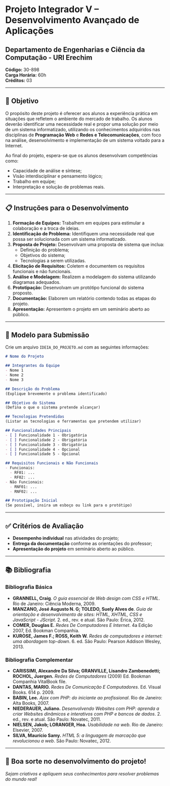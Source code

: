 # Projeto Integrador V – Desenvolvimento Avançado de Aplicações

## Departamento de Engenharias e Ciência da Computação - URI Erechim

**Código:** 30-898  
**Carga Horária:** 60h  
**Créditos:** 03  

---

## 🎯 **Objetivo**

O propósito deste projeto é oferecer aos alunos a experiência prática em situações que refletem o ambiente do mercado de trabalho. Os alunos deverão identificar uma necessidade real e propor uma solução por meio de um sistema informatizado, utilizando os conhecimentos adquiridos nas disciplinas de **Programação Web** e **Redes e Telecomunicações**, com foco na análise, desenvolvimento e implementação de um sistema voltado para a Internet.

Ao final do projeto, espera-se que os alunos desenvolvam competências como:

- Capacidade de análise e síntese;
- Visão interdisciplinar e pensamento lógico;
- Trabalho em equipe;
- Interpretação e solução de problemas reais.

---

## 📋 **Instruções para o Desenvolvimento**

1. **Formação de Equipes:** Trabalhem em equipes para estimular a colaboração e a troca de ideias.
2. **Identificação de Problema:** Identifiquem uma necessidade real que possa ser solucionada com um sistema informatizado.
3. **Proposta de Projeto:** Desenvolvam uma proposta de sistema que inclua:
    - Definição do problema;
    - Objetivos do sistema;
    - Tecnologias a serem utilizadas.
4. **Elicitação de Requisitos:** Coletem e documentem os requisitos funcionais e não funcionais.
5. **Análise e Modelagem:** Realizem a modelagem do sistema utilizando diagramas adequados.
6. **Prototipação:** Desenvolvam um protótipo funcional do sistema proposto.
7. **Documentação:** Elaborem um relatório contendo todas as etapas do projeto.
8. **Apresentação:** Apresentem o projeto em um seminário aberto ao público.

---

## 📄 **Modelo para Submissão**

Crie um arquivo `IDEIA_DO_PROJETO.md` com as seguintes informações:

```markdown
# Nome do Projeto

## Integrantes da Equipe
- Nome 1
- Nome 2
- Nome 3

## Descrição do Problema
(Explique brevemente o problema identificado)

## Objetivo do Sistema
(Defina o que o sistema pretende alcançar)

## Tecnologias Pretendidas
(Listar as tecnologias e ferramentas que pretendem utilizar)

## Funcionalidades Principais
- [ ] Funcionalidade 1 - Obrigatória
- [ ] Funcionalidade 2 - Obrigatória
- [ ] Funcionalidade 3 - Obrigatória
- [ ] Funcionalidade 4 - Opcional
- [ ] Funcionalidade 5 - Opcional

## Requisitos Funcionais e Não Funcionais
- Funcionais:
  - RF01: ...
  - RF02: ...
- Não Funcionais:
  - RNF01: ...
  - RNF02: ...

## Prototipação Inicial
(Se possível, insira um esboço ou link para o protótipo)
```

---

## ✅ **Critérios de Avaliação**

- **Desempenho individual** nas atividades do projeto;
- **Entrega da documentação** conforme as orientações do professor;
- **Apresentação do projeto** em seminário aberto ao público.

---

## 📚 **Bibliografia**

### Bibliografia Básica
- **GRANNELL, Craig**. *O guia essencial de Web design com CSS e HTML*. Rio de Janeiro: Ciência Moderna, 2009.
- **MANZANO, José Augusto N. G; TOLEDO, Suely Alves de**. *Guia de orientação e desenvolvimento de sites: HTML, XHTML, CSS e JavaScript - JScript*. 2. ed., rev. e atual. São Paulo: Érica, 2012.
- **COMER, Douglas E.** *Redes De Computadores E Internet*. 4a Edição 2007, Ed. Bookman Companhia.
- **KUROSE, James F.; ROSS, Keith W.** *Redes de computadores e internet: uma abordagem top-down*. 6. ed. São Paulo: Pearson Addison Wesley, 2013.

### Bibliografia Complementar
- **CARISSIMI, Alexandre Da Silva; GRANVILLE, Lisandro Zambenedetti; ROCHOL, Juergen.** *Redes de Computadores* (2009) Ed. Bookman Companhia VitalBook file.
- **DANTAS, MARIO.** *Redes De Comunicação E Computadores*. Ed. Visual Books. 614 p. 2009.
- **BABIN, Lee.** *Ajax com PHP: do iniciante ao profissional*. Rio de Janeiro: Alta Books, 2007.
- **NIEDERAUER, Juliano.** *Desenvolvendo Websites com PHP: aprenda a criar Websites dinâmicos e interativos com PHP e bancos de dados*. 2. ed., rev. e atual. São Paulo: Novatec, 2011.
- **NIELSEN, Jakob; LORANGER, Hoa.** *Usabilidade na web*. Rio de Janeiro: Elsevier, 2007.
- **SILVA, Maurício Samy.** *HTML 5: a linguagem de marcação que revolucionou a web*. São Paulo: Novatec, 2012.

---

## 🤝 **Boa sorte no desenvolvimento do projeto!**
*Sejam criativos e apliquem seus conhecimentos para resolver problemas do mundo real!*
